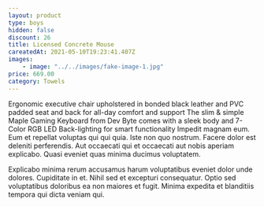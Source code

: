 ```yaml
---
layout: product
type: boys
hidden: false
discount: 26
title: Licensed Concrete Mouse
careatedAt: 2021-05-10T19:23:41.407Z
images:
    - image: "../../images/fake-image-1.jpg"
price: 669.00
category: Towels
---
```

Ergonomic executive chair upholstered in bonded black leather and PVC padded seat and back for all-day comfort and support
The slim & simple Maple Gaming Keyboard from Dev Byte comes with a sleek body and 7- Color RGB LED Back-lighting for smart functionality
Impedit magnam eum. Eum et repellat voluptas qui qui quia. Iste non quo nostrum. Facere dolor est deleniti perferendis. Aut occaecati qui et occaecati aut nobis aperiam explicabo. Quasi eveniet quas minima ducimus voluptatem.
 Explicabo minima rerum accusamus harum voluptatibus eveniet dolor unde dolores. Cupiditate in et. Nihil sed et excepturi consequatur. Optio sed voluptatibus doloribus ea non maiores et fugit. Minima expedita et blanditiis tempora qui dicta veniam qui.
